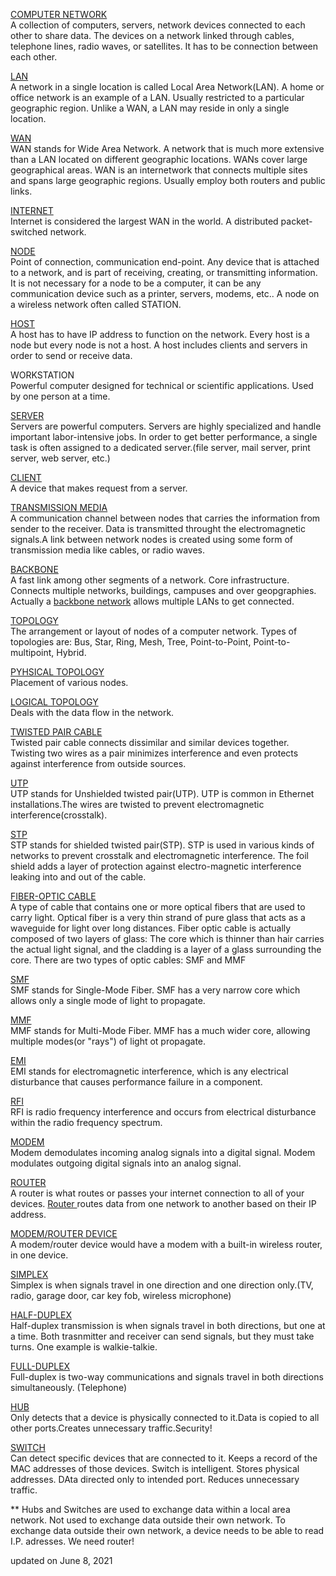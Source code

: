 <a href="https://www.youtube.com/watch?v=tSodBEAJz9Y">COMPUTER NETWORK</a><br>
A collection of computers, servers, network devices connected to each other to share data. The devices on a network linked through cables, telephone lines, radio waves, or satellites. It has to be connection between each other. 

<a href="https://www.youtube.com/watch?v=IxO4WQzdOfA">LAN</a><br>
A network in a single location is called Local Area Network(LAN). A home or office network is an example of a LAN. Usually restricted to a particular geographic region. Unlike a WAN, a LAN may reside in only a single location. 

<a href="https://www.youtube.com/watch?v=IxO4WQzdOfA">WAN</a><br>
WAN stands for Wide Area Network. A network that is much more extensive than a LAN located on different geographic locations. WANs cover large geographical areas. WAN is an internetwork that connects multiple sites and spans large geographic regions. Usually employ both routers and public links. 

<a href="https://www.youtube.com/watch?v=Dxcc6ycZ73M&t=10s">INTERNET </a><br>
Internet is considered the largest WAN in the world. A distributed packet-switched network.

<a href="https://www.youtube.com/watch?v=2uOgH2J4MzQ>">NODE</a> <br>
Point of connection, communication end-point. Any device that is  attached to a network, and is part of receiving, creating, or transmitting information. It is not necessary for a node to be a computer, it can be any communication device such as a printer, servers, modems, etc.. A node on a wireless network often called STATION.

<a href="https://www.youtube.com/watch?v=CwfTpGVa2wE">HOST</a><br>
A host has to have IP address to function on the network. Every host is a node but every node is not a host. A host includes clients and servers in order to send or receive data.

WORKSTATION <br>
Powerful computer designed for technical or scientific applications. Used by one person at a time.  

<a href="https://www.youtube.com/watch?v=UjCDWCeHCzY&t=75s">SERVER</a> <br>
Servers are powerful computers. Servers are highly specialized and handle important labor-intensive jobs. In order to get better performance, a single task is often assigned to a dedicated server.(file server, mail server, print server, web server, etc.)

<a href="https://www.youtube.com/watch?v=CwfTpGVa2wE">CLIENT</a><br>
A device that makes request from a server.

<a href="https://www.youtube.com/watch?v=mo4KlIFSPBo">TRANSMISSION MEDIA</a> <br>
A communication channel between nodes that carries the information from sender to the receiver. Data is transmitted throught the electromagnetic signals.A link between network nodes is created using some form of transmission media like cables, or radio waves. 

<a href="https://www.youtube.com/watch?v=pZOY0yczVAA">BACKBONE</a><br>
A fast link among other segments of a network. Core infrastructure. Connects multiple networks, buildings, campuses and over geopgraphies. Actually a <a href="https://www.youtube.com/watch?v=kNQRssp34wQ">backbone network</a> allows multiple LANs to get connected.  

<a href="https://www.youtube.com/watch?v=zbqrNg4C98U&t=129s">TOPOLOGY</a><br>
The arrangement  or layout of nodes of a computer network. Types of topologies are: Bus, Star, Ring, Mesh, Tree, Point-to-Point, Point-to-multipoint, Hybrid.

<a href="https://www.youtube.com/watch?v=zbqrNg4C98U&t=129s">PYHSICAL TOPOLOGY</a><br>
Placement of various nodes.

<a href="https://www.youtube.com/watch?v=zbqrNg4C98U&t=129s">LOGICAL TOPOLOGY</a><br>
Deals with the data flow in the network.

<a href="https://www.youtube.com/watch?v=_NX99ad2FUA">TWISTED PAIR CABLE</a><br>
Twisted pair cable connects dissimilar and similar devices together. Twisting two wires as a pair minimizes interference and even protects against interference from outside sources. 

<a href="https://www.youtube.com/watch?v=_NX99ad2FUA">UTP</a><br>
UTP stands for Unshielded twisted pair(UTP). UTP is common in Ethernet installations.The wires are twisted to prevent electromagnetic interference(crosstalk).

<a href="https://www.youtube.com/watch?v=_NX99ad2FUA">STP</a><br>
STP stands for shielded twisted pair(STP). STP is used in various kinds of networks to prevent crosstalk and electromagnetic interference. The foil shield adds a layer of protection against electro-magnetic interference leaking into and out of the cable.

<a href="https://www.youtube.com/watch?v=eNa97A08wyU">FIBER-OPTIC CABLE</a><br>
A type of cable that contains one or more optical fibers that are used to carry light. Optical fiber is a very thin strand of pure glass that acts as a waveguide for light over long distances. Fiber optic cable is actually composed of two layers of glass: The core which is thinner than hair carries the actual light signal, and the cladding is a layer of a glass surrounding the core. There are two types of optic cables: SMF and MMF

<a href="https://www.youtube.com/watch?v=eNa97A08wyU">SMF</a><br>
SMF stands for Single-Mode Fiber. SMF has a very narrow core which allows only a single mode of light to propagate. 

<a href="https://www.youtube.com/watch?v=eNa97A08wyU">MMF</a><br>
MMF stands for Multi-Mode Fiber. MMF has a much wider core, allowing multiple modes(or "rays") of light ot propagate. 

<a href="https://www.youtube.com/watch?v=g3RBb8wmB2E">EMI</a><br>
EMI stands for electromagnetic interference, which is any electrical disturbance that causes performance failure in a component.

<a href="https://www.youtube.com/watch?v=g3RBb8wmB2E">RFI</a> <br>
RFI is radio frequency interference and occurs from electrical disturbance within the radio frequency spectrum.

<a href="https://www.youtube.com/watch?v=Mad4kQ5835Y">MODEM</a> <br>
Modem demodulates incoming analog signals into a digital signal. Modem modulates outgoing digital signals into an analog signal.

<a href="https://www.youtube.com/watch?v=Mad4kQ5835Y">ROUTER</a> <br>
A router is what routes or passes your internet connection to all of your devices. <a href="https://www.youtube.com/watch?v=1z0ULvg_pW8&t=129s">Router </a>routes data from one network to another based on their IP address. 

<a href="https://www.youtube.com/watch?v=Mad4kQ5835Y">MODEM/ROUTER DEVICE</a> <br>
A modem/router device would have a modem with a built-in wireless router, in one device. 

<a href="https://www.youtube.com/watch?v=kKCDLk9irkQ">SIMPLEX</a> <br>
Simplex is when signals travel in one direction and one direction only.(TV, radio, garage door, car key fob, wireless microphone)

<a href="https://www.youtube.com/watch?v=kKCDLk9irkQ">HALF-DUPLEX</a> <br>
Half-duplex transmission is when signals travel in both directions, but one at a time. Both trasnmitter and receiver can send signals, but they must take turns. One example is walkie-talkie.

<a href="https://www.youtube.com/watch?v=kKCDLk9irkQ">FULL-DUPLEX</a> <br>
Full-duplex is two-way communications and signals travel in both directions simultaneously. (Telephone)

<a href="https://www.youtube.com/watch?v=1z0ULvg_pW8&t=129s">HUB</a> <br>
Only detects that a device is physically connected to it.Data is copied to all other ports.Creates unnecessary traffic.Security!

<a href="https://www.youtube.com/watch?v=1z0ULvg_pW8&t=129s">SWITCH</a> <br>
Can detect specific devices that are connected to it. Keeps a record of the MAC addresses of those devices.
Switch is intelligent. Stores physical addresses. DAta directed only to intended port. Reduces unnecessary traffic. 

** Hubs and Switches are used to exchange data within a local area network. Not used to exchange data outside their own network. To exchange data outside their own network, a device needs to be able to read I.P. adresses.  We need router!


updated on June 8, 2021






